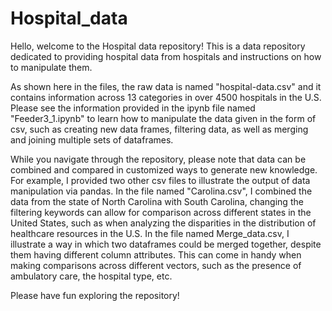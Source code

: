 # Hospital_data
Hello, welcome to the Hospital data repository!
This is a data repository dedicated to providing hospital data from hospitals and instructions on how to manipulate them.

As shown here in the files, the raw data is named "hospital-data.csv" and it contains information across 13 categories in over 4500 hospitals in the U.S. Please see the information provided in the ipynb file named "Feeder3_1.ipynb" to learn how to manipulate the data given in the form of csv, such as creating new data frames, filtering data, as well as merging and joining multiple sets of dataframes.

While you navigate through the repository, please note that data can be combined and compared in customized ways to generate new knowledge. For example, I provided two other csv files to illustrate the output of data manipulation via pandas. In the file named "Carolina.csv", I combined the data from the state of North Carolina with South Carolina, changing the filtering keywords can allow for comparison across different states in the United States, such as when analyzing the disparities in the distribution of healthcare resources in the U.S. In the file named Merge_data.csv, I illustrate a way in which two dataframes could be merged together, despite them having different column attributes. This can come in handy when making comparisons across different vectors, such as the presence of ambulatory care, the hospital type, etc.

Please have fun exploring the repository!
